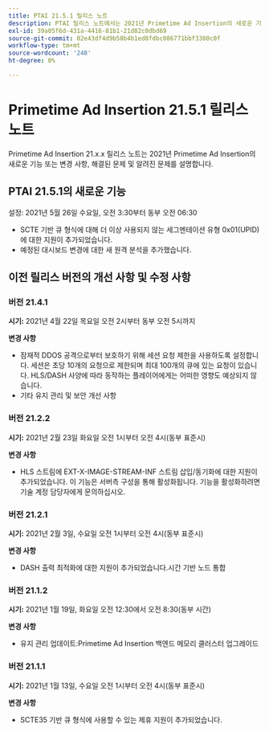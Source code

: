 ```yaml
---
title: PTAI 21.5.1 릴리스 노트
description: PTAI 릴리스 노트에서는 2021년 Primetime Ad Insertion의 새로운 기능 또는 변경된 사항과 해결되고 알려진 문제를 설명합니다.
exl-id: 39a05f6d-431a-4416-81b1-21d82c0dbd69
source-git-commit: 02e43df4d9b58b4b1ed8fdbc086771bbf3380c0f
workflow-type: tm+mt
source-wordcount: '248'
ht-degree: 0%

---
```


# Primetime Ad Insertion 21.5.1 릴리스 노트

Primetime Ad Insertion 21.x.x 릴리스 노트는 2021년 Primetime Ad Insertion의 새로운 기능 또는 변경 사항, 해결된 문제 및 알려진 문제를 설명합니다.

## PTAI 21.5.1의 새로운 기능

설정: 2021년 5월 26일 수요일, 오전 3:30부터 동부 오전 06:30

* SCTE 기반 큐 형식에 대해 더 이상 사용되지 않는 세그멘테이션 유형 0x01(UPID)에 대한 지원이 추가되었습니다.
* 예정된 대시보드 변경에 대한 새 원격 분석을 추가했습니다.

## 이전 릴리스 버전의 개선 사항 및 수정 사항

### 버전 21.4.1

**시기:** 2021년 4월 22일 목요일 오전 2시부터 동부 오전 5시까지

**변경 사항**

* 잠재적 DDOS 공격으로부터 보호하기 위해 세션 요청 제한을 사용하도록 설정합니다. 세션은 초당 10개의 요청으로 제한되며 최대 100개의 큐에 있는 요청이 있습니다. HLS/DASH 사양에 따라 동작하는 플레이어에게는 어떠한 영향도 예상되지 않습니다.
* 기타 유지 관리 및 보안 개선 사항

### 버전 21.2.2

**시기:** 2021년 2월 23일 화요일 오전 1시부터 오전 4시(동부 표준시)

**변경 사항**

* HLS 스트림에 EXT-X-IMAGE-STREAM-INF 스트림 삽입/동기화에 대한 지원이 추가되었습니다. 이 기능은 서버측 구성을 통해 활성화됩니다. 기능을 활성화하려면 기술 계정 담당자에게 문의하십시오.

### 버전 21.2.1

**시기:** 2021년 2월 3일, 수요일 오전 1시부터 오전 4시(동부 표준시)

**변경 사항**

* DASH 출력 최적화에 대한 지원이 추가되었습니다.시간 기반 노드 통합

### 버전 21.1.2

**시기:** 2021년 1월 19일, 화요일 오전 12:30에서 오전 8:30(동부 시간)

**변경 사항**

* 유지 관리 업데이트:Primetime Ad Insertion 백엔드 메모리 클러스터 업그레이드

### 버전 21.1.1

**시기:** 2021년 1월 13일, 수요일 오전 1시부터 오전 4시(동부 표준시)

**변경 사항**

* SCTE35 기반 큐 형식에 사용할 수 있는 제휴 지원이 추가되었습니다.
